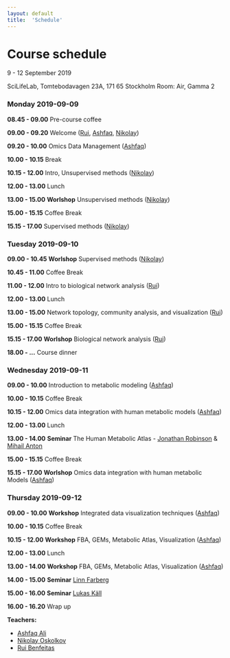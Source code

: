 ```yaml
---
layout: default
title:  'Schedule'
---
```

# Course schedule

9 - 12 September 2019

SciLifeLab, Tomtebodavagen 23A, 171 65 Stockholm
Room: Air, Gamma 2



### Monday 2019-09-09

**08.45 - 09.00** Pre-course coffee

**09.00 - 09.20** Welcome ([Rui][5], [Ashfaq][6], [Nikolay][7])

**09.20 - 10.00** Omics Data Management ([Ashfaq][6])

**10.00 - 10.15** Break

**10.15 - 12.00** Intro, Unsupervised methods ([Nikolay][7])

**12.00 - 13.00** Lunch

**13.00 - 15.00** **Worlshop** Unsupervised methods ([Nikolay][7])

**15.00 - 15.15** Coffee Break

**15.15 - 17.00** Supervised methods ([Nikolay][7])


### Tuesday 2019-09-10

**09.00 - 10.45** **Worlshop** Supervised methods ([Nikolay][7])

**10.45 - 11.00** Coffee Break

**11.00 - 12.00** Intro to biological network analysis ([Rui][5])

**12.00 - 13.00** Lunch

**13.00 - 15.00** Network topology, community analysis, and visualization ([Rui][5])

**15.00 - 15.15** Coffee Break

**15.15 - 17.00** **Worlshop** Biological network analysis ([Rui][5])

**18.00 - ...** Course dinner


### Wednesday 2019-09-11

**09.00 - 10.00** Introduction to metabolic modeling ([Ashfaq][6])

**10.00 - 10.15** Coffee Break

**10.15 - 12.00** Omics data integration with human metabolic models ([Ashfaq][6])

**12.00 - 13.00** Lunch

**13.00 - 14.00** **Seminar** The Human Metabolic Atlas - [Jonathan Robinson][3] & [Mihail Anton][4]

**15.00 - 15.15** Coffee Break

**15.15 - 17.00** **Worlshop** Omics data integration with human metabolic Models ([Ashfaq][6])


### Thursday 2019-09-12

**09.00 - 10.00** **Workshop** Integrated data visualization techniques ([Ashfaq][6])

**10.00 - 10.15** Coffee Break

**10.15 - 12.00** **Workshop** FBA, GEMs, Metabolic Atlas, Visualization ([Ashfaq][6])

**12.00 - 13.00** Lunch

**13.00 - 14.00** **Workshop**  FBA, GEMs, Metabolic Atlas, Visualization ([Ashfaq][6])

**14.00 - 15.00** **Seminar** [Linn Farberg][1]

**15.00 - 16.00** **Seminar** [Lukas Käll][2]

**16.00 - 16.20** Wrap up


**Teachers:**
- [Ashfaq Ali][6]
- [Nikolay Oskolkov][7]
- [Rui Benfeitas][5]



[1]: https://www.kth.se/kcap/the-kth-center-for-applied-precision-medicine-kcap-1.639039
[2]: http://kaell.org/
[3]: https://research.chalmers.se/en/person/jonrob
[4]: https://www.chalmers.se/en/staff/Pages/mihail-anton.aspx
[5]: https://nbis.se/about/staff/rui-benfeitas/
[6]: https://nbis.se/about/staff/ashfaq-ali/
[7]: https://nbis.se/about/staff/nikolay-oskolkov/


